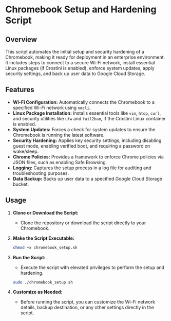 # Chromebook Setup and Hardening Script

## Overview

This script automates the initial setup and security hardening of a Chromebook, making it ready for deployment in an enterprise environment. It includes steps to connect to a secure Wi-Fi network, install essential Linux packages (if Crostini is enabled), enforce system updates, apply security settings, and back up user data to Google Cloud Storage.

## Features

- **Wi-Fi Configuration:** Automatically connects the Chromebook to a specified Wi-Fi network using `nmcli`.
- **Linux Package Installation:** Installs essential tools like `vim`, `htop`, `curl`, and security utilities like `ufw` and `fail2ban`, if the Crostini Linux container is enabled.
- **System Updates:** Forces a check for system updates to ensure the Chromebook is running the latest software.
- **Security Hardening:** Applies key security settings, including disabling guest mode, enabling verified boot, and requiring a password on wake/sleep.
- **Chrome Policies:** Provides a framework to enforce Chrome policies via JSON files, such as enabling Safe Browsing.
- **Logging:** Captures the setup process in a log file for auditing and troubleshooting purposes.
- **Data Backup:** Backs up user data to a specified Google Cloud Storage bucket.

## Usage

1. **Clone or Download the Script:**
   - Clone the repository or download the script directly to your Chromebook.

2. **Make the Script Executable:**
   ```bash
   chmod +x chromebook_setup.sh
3. **Run the Script:**
   - Execute the script with elevated privileges to perform the setup and hardening.
   ```bash
   sudo ./chromebook_setup.sh
4. **Customize as Needed:**
   - Before running the script, you can customize the Wi-Fi network details, backup destination, or any other settings directly in the script.
  
